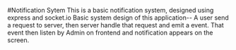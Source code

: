#Notification Sytem
This is a basic notification system, designed using express and socket.io
Basic system design of this application--
A user send a request to server, then server handle that request and emit a event. That event
then listen by Admin on frontend and notification appears on the screen.
